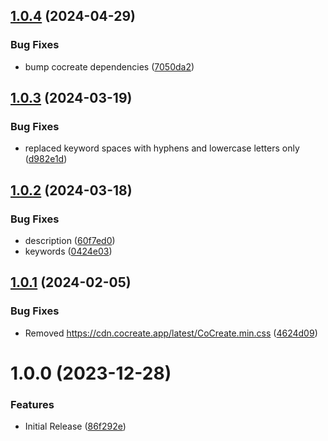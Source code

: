 ## [1.0.4](https://github.com/CoCreate-app/CoCreate-rollup/compare/v1.0.3...v1.0.4) (2024-04-29)


### Bug Fixes

* bump cocreate dependencies ([7050da2](https://github.com/CoCreate-app/CoCreate-rollup/commit/7050da233bcf31c87fe910d4dfdf13d1ceb00d6e))

## [1.0.3](https://github.com/CoCreate-app/CoCreate-rollup/compare/v1.0.2...v1.0.3) (2024-03-19)


### Bug Fixes

* replaced keyword spaces with hyphens and lowercase letters only ([d982e1d](https://github.com/CoCreate-app/CoCreate-rollup/commit/d982e1d26e99cfe620ebabdbd7fd6b20f61f4a44))

## [1.0.2](https://github.com/CoCreate-app/CoCreate-rollup/compare/v1.0.1...v1.0.2) (2024-03-18)


### Bug Fixes

* description ([60f7ed0](https://github.com/CoCreate-app/CoCreate-rollup/commit/60f7ed0e835bf48ca17f83b292bc7f85dbbd4cfd))
* keywords ([0424e03](https://github.com/CoCreate-app/CoCreate-rollup/commit/0424e03b50e94754a7918e54ec8338b900c93360))

## [1.0.1](https://github.com/CoCreate-app/CoCreate-rollup/compare/v1.0.0...v1.0.1) (2024-02-05)


### Bug Fixes

* Removed https://cdn.cocreate.app/latest/CoCreate.min.css ([4624d09](https://github.com/CoCreate-app/CoCreate-rollup/commit/4624d09fb7d2a7123ef0149ab05b999192c32cf7))

# 1.0.0 (2023-12-28)


### Features

* Initial Release ([86f292e](https://github.com/CoCreate-app/CoCreate-rollup/commit/86f292ec70c0955022015dc701561e01600ea500))
